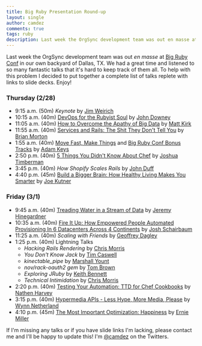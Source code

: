 ```yaml
---
title: Big Ruby Presentation Round-up
layout: single
author: camdez
comments: true
tags: ruby
description: Last week the OrgSync development team was out en masse at Big Ruby Conf in our own backyard of Dallas, TX. We had a great time and listened to so many fantastic talks that it's hard to keep track of them all. To help with this problem I decided to put together a complete list of talks replete with links to slide decks. Enjoy!
---
```


Last week the OrgSync development team was out _en masse_ at [Big Ruby Conf](http://www.bigrubyconf.com) in our own backyard of Dallas, TX. We had a great time and listened to so many fantastic talks that it's hard to keep track of them all. To help with this problem I decided to put together a complete list of talks replete with links to slide decks. Enjoy!

### Thursday (2/28)

  * 9:15 a.m. (50m) _Keynote_ by [Jim Weirich](https://twitter.com/jimweirich)
  * 10:15 a.m. (40m) [DevOps for the Rubyist Soul](https://speakerdeck.com/jtdowney/devops-for-the-rubyist-soul-at-big-ruby-conf-2013) by [John Downey](https://twitter.com/jtdowney)
  * 11:05 a.m. (40m) [How to Overcome the Apathy of Big Data](https://speakerdeck.com/hexgnu/overcoming-big-data-apathy) by [Matt Kirk](https://twitter.com/mjkirk)
  * 11:55 a.m. (40m) [Services and Rails: The Shit They Don't Tell You](https://speakerdeck.com/bmorton/services-and-rails-the-shit-they-dont-tell-you) by [Brian Morton](https://twitter.com/brianxq3)
  * 1:55 a.m. (40m) [Move Fast, Make Things](https://speakerdeck.com/therealadam/move-fast-make-things) and [Big Ruby Conf Bonus Tracks](https://speakerdeck.com/therealadam/big-ruby-conf-bonus-tracks) by [Adam Keys](https://twitter.com/therealadam)
  * 2:50 p.m. (40m) [5 Things You Didn't Know About Chef](https://speakerdeck.com/jtimberman/5-things-you-didnt-know-about-chef) by [Joshua Timberman](https://twitter.com/jtimberman)
  * 3:45 p.m. (40m) _How Shopify Scales Rails_ by [John Duff](https://twitter.com/johnduff)
  * 4:40 p.m. (45m) [Build a Bigger Brain: How Healthy Living Makes You Smarter](http://speakerrate.com/talks/20221-build-a-bigger-brain) by [Joe Kutner](https://twitter.com/codefinger)

### Friday (3/1)

  * 9:45 a.m. (40m) [Treading Water in a Stream of Data](https://speakerdeck.com/copiousfreetime/treading-water-in-a-stream-of-data) by [Jeremy Hinegardner](https://twitter.com/copiousfreetime)
  * 10:35 a.m. (40m) [Fire It Up: How Empowered People Automated Provisioning In 6 Datacenters Across 4 Continents](https://speakerdeck.com/jschairb/fire-it-up-how-empowered-people-automated-provisioning-in-6-datacenters-across-4-continents) by [Josh Schairbaum](https://twitter.com/jschairb)
  * 11:25 a.m. (40m) _Scaling with Friends_ by [Geoffrey Dagley](https://twitter.com/gdagley)
  * 1:25 p.m. (40m) Lightning Talks
    * _Hacking Rails Rendering_ by [Chris Morris](https://twitter.com/the_chrismo)
    * _You Don't Know Jack_ by [Tim Caswell](https://twitter.com/creationix)
    * _kinectable_pipe_ by [Marshall Yount](https://twitter.com/marshallyount)
    * _nov/rack-oauth2 gem_ by [Tom Brown](https://twitter.com/tomwiththeweath)
    * _Exploring JRuby_ by [Keith Bennett](https://twitter.com/keithrbennett)
    * _Technical Intimidation_ by [Chris Morris](https://twitter.com/the_chrismo)
  * 2:20 p.m. (40m) [Testing Your Automation: TTD for Chef Cookbooks](https://speakerdeck.com/nathenharvey/testing-your-automation) by [Nathen Harvey](https://twitter.com/nathenharvey)
  * 3:15 p.m. (40m) [Hypermedia APIs - Less Hype, More Media, Please](https://speakerdeck.com/pengwynn/hypermedia-apis-less-hype-more-media-please) by [Wynn Netherland](https://twitter.com/pengwynn)
  * 4:10 p.m. (45m) [The Most Important Optimization: Happiness](https://speakerdeck.com/erniemiller/the-most-important-optimization-happiness-big-ruby) by [Ernie Miller](https://twitter.com/erniemiller)

If I'm missing any talks or if you have slide links I'm lacking, please contact me and I'll be happy to update this! I'm [@camdez](http://twitter.com/camdez) on the Twitters.
